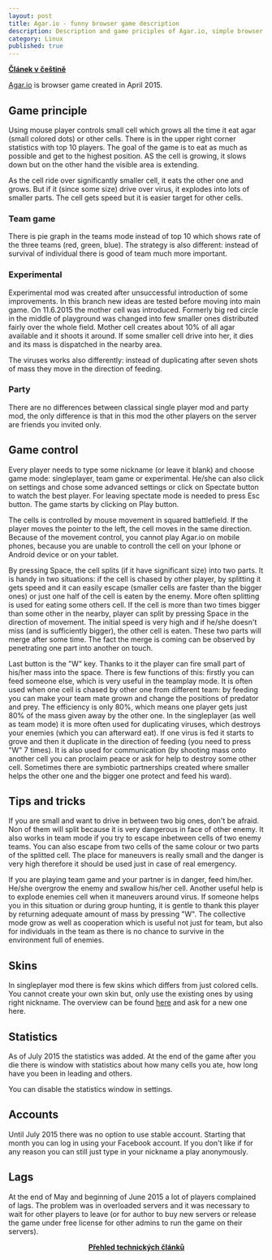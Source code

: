 ```yaml
---
layout: post
title: Agar.io - funny browser game description
description: Description and game priciples of Agar.io, simple browser game originally created in April 2015.
category: Linux
published: true
---
```


**[Článek v češtině]({{site.baseurl}}/web/Agar.io)**

[Agar.io](http://www.agar.io/) is browser game created in April 2015.

## Game principle
Using mouse player controls small cell which grows all the time it eat agar (small colored dots) or other cells. There is in the upper right corner statistics with top 10 players. The goal of the game is to eat as much as possible and get to the highest position. AS the cell is growing, it slows down but on the other hand the visible area is extending.

As the cell ride over significantly smaller cell, it eats the other one and grows. But if it (since some size) drive over virus, it explodes into lots of smaller parts. The cell gets speed but it is easier target for other cells.
### Team game
There is pie graph in the teams mode instead of top 10 which shows rate of the three teams (red, green, blue). The strategy is also different: instead of survival of individual there is good of team much more important.
### Experimental
Experimental mod was created after unsuccessful introduction of some improvements. In this branch new ideas are tested before moving into main game. On 11.6.2015 the mother cell was introduced. Formerly big red circle in the middle of playground was changed into few smaller ones distributed fairly over the whole field. Mother cell creates about 10% of all agar available and it shoots it around. If some smaller cell drive into her, it dies and its mass is dispatched in the nearby area.

The viruses works also differently: instead of duplicating after seven shots of mass they move in the direction of feeding.
### Party

There are no differences between classical single player mod and party mod, the only difference is that in this mod the other players on the server are friends you invited only.
## Game control

Every player needs to type some nickname (or leave it blank) and choose game mode: singleplayer, team game or experimental. He/she can also click on settings and chose some advanced settings or click on Spectate button to watch the best player. For leaving spectate mode is needed to press Esc button. The game starts by clicking on Play button.

The cells is controlled by mouse movement in squared battlefield. If the player moves the pointer to the left, the cell moves in the same direction. Because of the movement control, you cannot play Agar.io on mobile phones, because you are unable to controll the cell on your Iphone or Android device or on your tablet.

By pressing Space, the cell splits (if it have significant size) into two parts. It is handy in two situations: if the cell is chased by other player, by splitting it gets speed and it can easily escape (smaller cells are faster than the bigger ones) or just one half of the cell is eaten by the enemy. More often splitting is used for eating some others cell. If the cell is more than two times bigger than some other in the nearby, player can split by pressing Space in the direction of movement. The initial speed is very high and if he/she doesn't miss (and is sufficiently bigger), the other cell is eaten. These two parts will merge after some time. The fact the merge is coming can be observed by penetrating one part into another on touch.

Last button is the "W" key. Thanks to it the player can fire small part of his/her mass into the space. There is few functions of this: firstly you can feed someone else, which is very useful in the teamplay mode. It is often used when one cell is chased by other one from different team: by feeding you can make your team mate grown and change the positions of predator and prey. The efficiency is only 80%, which means one player gets just 80% of the mass given away by the other one. In the singleplayer (as well as team mode) it is more often used for duplicating viruses, which destroys your enemies (which you can afterward eat). If one virus is fed it starts to grove and then it duplicate in the direction of feeding (you need to press "W" 7 times). It is also used for communication (by shooting mass onto another cell you can proclaim peace or ask for help to destroy some other cell. Sometimes there are symbiotic partnerships created where smaller helps the other one and the bigger one protect and feed his ward).
## Tips and tricks

If you are small and want to drive in between two big ones, don't be afraid. Non of them will split because it is very dangerous in face of other enemy. It also works in team mode if you try to escape inbetween cells of two enemy teams. You can also escape from two cells of the same colour or two parts of the splitted cell. The place for maneuvers is really small and the danger is very high therefore it should be used just in case of real emergency.

If you are playing team game and your partner is in danger, feed him/her. He/she overgrow the enemy and swallow his/her cell. Another useful help is to explode enemies cell when it maneuvers around virus. If someone helps you in this situation or during group hunting, it is gentle to thank this player by returning adequate amount of mass by pressing "W". The collective mode grow as well as cooperation which is useful not just for team, but also for individuals in the team as there is no chance to survive in the environment full of enemies.
## Skins

In singleplayer mod there is few skins which differs from just colored cells. You cannot create your own skin but, only use the existing ones by using right nickname. The overview can be found [here](http://www.agarioguide.com/skins/) and ask for a new one here.
## Statistics

As of July 2015 the statistics was added. At the end of the game after you die there is window with statistics about how many cells you ate, how long have you been in leading and others.

You can disable the statistics window in settings.
## Accounts

Until July 2015 there was no option to use stable account. Starting that month you can log in using your Facebook account. If you don't like if for any reason you can still just type in your nickname a play anonymously.
## Lags
At the end of May and beginning of June 2015 a lot of players complained of lags. The problem was in overloaded servers and it was necessary to wait for other players to leave (or for author to buy new servers or release the game under free license for other admins to run the game on their servers).

<center><b><a href="../">Přehled technických článků</a></b></center>
